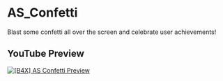 # AS_Confetti
Blast some confetti all over the screen and celebrate user achievements!

## YouTube Preview
[![[B4X] AS Confetti Preview](https://img.youtube.com/vi/8feU-egZYCI/0.jpg)](https://www.youtube.com/watch?v=8feU-egZYCI)
